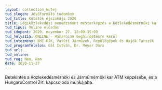 ```yaml
---
layout: collection_kutej
tud_slogen: Jövőformáló tudomány
tud_title: Kutatók éjszakája 2020
title: Légiközlekedési menedzsment mesterképzés a közlekedésmérnöki karon
tud_tipus: Online előadás
tud_idopont: 2020. november 27. 18:00-19:00
tud_helyszin: ONLINE - Hamarosan meghirdetésre kerül
tud_intezmeny: BME KJK, Vasúti Járművek, Repülőgépek és Hajók Tanszék
tud_programfelelos: Gál István, Dr. Meyer Dóra
tud_url:
tud_online:
tud_reg: Nem, Nem
date: 2020-11-27
---
```


Betekintés a Közlekedésmérnöki és Járműmérnöki kar ATM képzésébe, és a HungaroControl Zrt. kapcsolódó munkájába.
